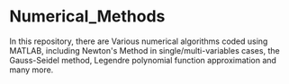 # Numerical_Methods

In this repository, there are Various numerical algorithms coded using MATLAB, including Newton's Method in single/multi-variables cases, the Gauss-Seidel method, Legendre polynomial function approximation and many more.
